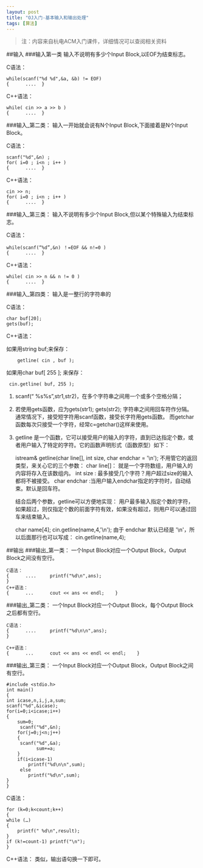 ```yaml
---
layout: post
title: "OJ入门-基本输入和输出处理"
tags: [算法]
---
```

>注：内容来自杭电ACM入门课件，详细情况可以查阅相关资料

##输入
###输入第一类
输入不说明有多少个Input Block,以EOF为结束标志。


C语法：

	while(scanf("%d %d",&a, &b) != EOF) 
	{      ....  } 
C++语法：

	while( cin >> a >> b ) 
	{      ....  } 
	
###输入_第二类：
输入一开始就会说有N个Input Block,下面接着是N个Input Block。

C语法：

	scanf("%d",&n) ; 
	for( i=0 ; i<n ; i++ ) 
	{      ....  } 
C++语法：

	cin >> n; 
	for( i=0 ; i<n ; i++ ) 
	{      ....  } 
	
###输入_第三类：
输入不说明有多少个Input Block,但以某个特殊输入为结束标志。

C语法：

	while(scanf(“%d”,&n) ！=EOF && n!=0 ) 
	{      ....  } 

C++语法：

	while( cin >> n && n != 0 ) 
	{      ....  } 
	
###输入_第四类：
输入是一整行的字符串的

C语法：

	char buf[20]; 
	gets(buf); 
C++语法：

如果用string buf;来保存：
	
	 	getline( cin , buf ); 
如果用char buf[ 255 ]; 来保存：
	 
	 cin.getline( buf, 255 );
	
	
1. scanf(“ %s%s”,str1,str2)，在多个字符串之间用一个或多个空格分隔；
2. 若使用gets函数，应为gets(str1); gets(str2); 字符串之间用回车符作分隔。
通常情况下，接受短字符用scanf函数，接受长字符用gets函数。
而getchar函数每次只接受一个字符，经常c=getchar()这样来使用。

3. getline 是一个函数，它可以接受用户的输入的字符，直到已达指定个数，或者用户输入了特定的字符。它的函数声明形式（函数原型）如下：

	istream& getline(char line[], int size, char endchar = '\n');
不用管它的返回类型，来关心它的三个参数：
char line[]： 就是一个字符数组，用户输入的内容将存入在该数组内。
int size : 最多接受几个字符？用户超过size的输入都将不被接受。
char endchar :当用户输入endchar指定的字符时，自动结束。默认是回车符。

	结合后两个参数，getline可以方便地实现： 用户最多输入指定个数的字符，如果超过，则仅指定个数的前面字符有效，如果没有超过，则用户可以通过回车来结束输入。

	char name[4];
	cin.getline(name,4,'\n');
由于 endchar 默认已经是 '\n'，所以后面那行也可以写成：
cin.getline(name,4);

##输出
###输出_第一类：
一个Input Block对应一个Output Block，Output Block之间没有空行。

	C语法：
	{      ....     printf("%d\n",ans); 
	} 
	C++语法：
	{      ...      cout << ans << endl;  	} 

###输出_第二类：
一个Input Block对应一个Output Block，每个Output Block之后都有空行。

	C语法：
	{      ....     printf("%d\n\n",ans); 
	} 

	C++语法：
	{      ...      cout << ans << endl << endl;  	}
	
###输出_第三类：
一个Input Block对应一个Output Block，Output Block之间有空行。

	#include <stdio.h>
 	int main()
 	{ 
    int icase,n,i,j,a,sum;
    scanf("%d",&icase);
    for(i=0;i<icase;i++)
  	{
		sum=0;
         scanf("%d",&n);
		for(j=0;j<n;j++)
		{
	     scanf("%d",&a);
               sum+=a;
		}
		if(i<icase-1)
   	   		printf("%d\n\n",sum);
         else
 	   		printf("%d\n",sum);
 	}
 	} 
 
 
 C语法：
 
	for (k=0;k<count;k++) 
	{ 	
	while (…)
	{
		printf(" %d\n",result);
	}
	if (k!=count-1) printf("\n"); 
	}  
C++语法：
	类似，输出语句换一下即可。